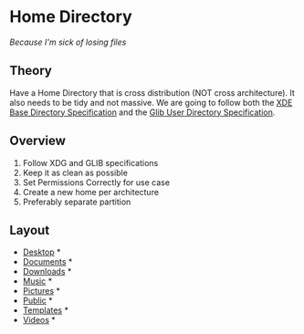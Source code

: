 # Home Directory
*Because I'm sick of losing files*
## Theory
Have a Home Directory that is cross distribution (NOT cross architecture). It also needs to be tidy and not massive. 
We are going to follow both the [XDE Base Directory Specification](https://specifications.freedesktop.org/basedir-spec/latest/ar01s02.html) and the [Glib User Directory Specification](https://docs.gtk.org/glib/enum.UserDirectory.html). 
 ## Overview
 1. Follow XDG and GLIB specifications
 2. Keep it as clean as possible
 3. Set Permissions Correctly for use case
 4. Create a new home per architecture
 5. Preferably separate partition
## Layout
* [Desktop](Desktop/overview.md)
    *
* [Documents](Documents/overview.md)
    *
* [Downloads](Downlads/overview.md)
    *
* [Music](Music/overview.md)
    *
* [Pictures](Picture/overview.md)
    *
* [Public](Public/overview.md)
    *
* [Templates](Templates/overview.md)
    *
* [Videos](Videos/overview.md)
    *
